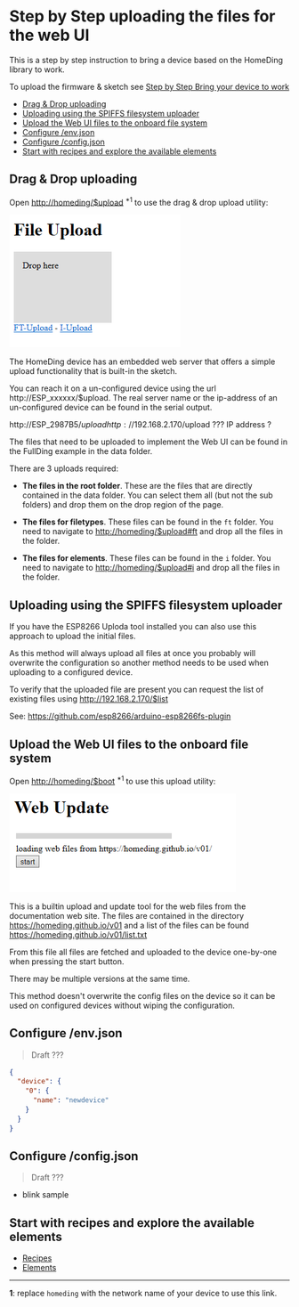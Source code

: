 # Step by Step uploading the files for the web UI

This is a step by step instruction to bring a device based on the HomeDing library to work.

To upload the firmware & sketch see [Step by Step Bring your device to work](stepsnewdevice.md)

- [Drag & Drop uploading](#drag--drop-uploading)
- [Uploading using the SPIFFS filesystem uploader](#uploading-using-the-spiffs-filesystem-uploader)
- [Upload the Web UI files to the onboard file system](#upload-the-web-ui-files-to-the-onboard-file-system)
- [Configure /env.json](#configure-envjson)
- [Configure /config.json](#configure-configjson)
- [Start with recipes and explore the available elements](#start-with-recipes-and-explore-the-available-elements)


## Drag & Drop uploading 

Open <http://homeding/$upload> <sup>*1</sup> to use the drag & drop upload utility:

![Drag&drop Web Update](stepsupdatewebdrop.png)

The HomeDing device has an embedded web server that offers a simple upload functionality that is built-in the sketch.

You can reach it on a un-configured device using the url http://ESP_xxxxxx/$upload.
The real server name or the ip-address of an un-configured device can be found in the serial output.

<!-- ### TODO: ???
* [ ] add configuration of device name. -->

http://ESP_2987B5/$upload
http://192.168.2.170/$upload ??? IP address ?

The files that need to be uploaded to implement the Web UI can be found in the FullDing example in the data folder. 

There are 3 uploads required:

* **The files in the root folder**. These are the files that are directly contained in the data folder.
You can select them all (but not the sub folders) and drop them on the drop region of the page.

* **The files for filetypes**. These files can be found in the `ft` folder.
You need to navigate to <http://homeding/$upload#ft> and drop all the files in the folder.

* **The files for elements**. These files can be found in the `i` folder.
You need to navigate to <http://homeding/$upload#i> and drop all the files in the folder.


## Uploading using the SPIFFS filesystem uploader 

If you have the ESP8266 Uploda tool installed you can also use this approach to upload the initial files. 

As this method will always upload all files at once you probably will overwrite the configuration so another method needs to be used when uploading to a configured device.

To verify that the uploaded file are present you can request the list of existing files using
<http://192.168.2.170/$list>

See: <https://github.com/esp8266/arduino-esp8266fs-plugin>


## Upload the Web UI files to the onboard file system

Open <http://homeding/$boot> <sup>*1</sup> to use this upload utility:

![Automatic Web Update](stepsupdatewebboot.png)

This is a builtin upload and update tool for the web files from the documentation web site.
The files are contained in the directory <https://homeding.github.io/v01> and a list of the files can be found <https://homeding.github.io/v01/list.txt>

From this file all files are fetched and uploaded to the device one-by-one when pressing the start button.

There may be multiple versions at the same time.

This method doesn't overwrite the config files on the device so it can be used on configured devices without wiping the configuration.


## Configure /env.json

> Draft ???

```JSON
{
  "device": {
    "0": {
      "name": "newdevice"
    }
  }
}
```

## Configure /config.json

> Draft ???

* blink sample

## Start with recipes and explore the available elements


* [Recipes](recipes.md)
* [Elements](elements.md)

---

**1**: replace `homeding` with the network name of your device to use this link.
